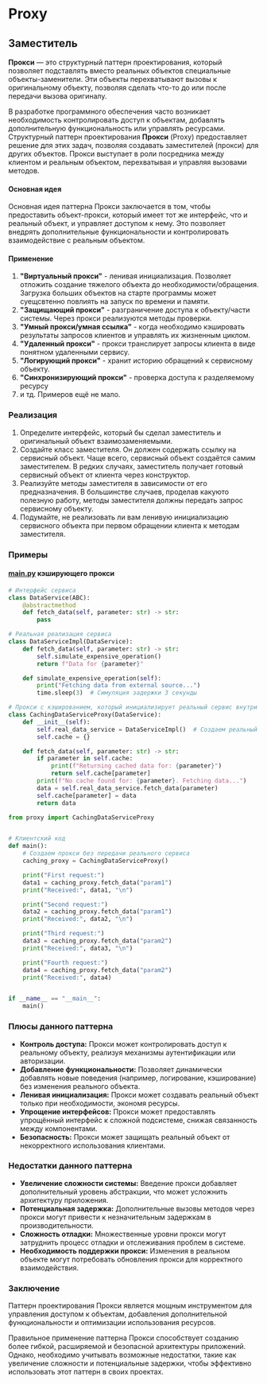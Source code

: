 # Proxy

## Заместитель

**Прокси** — это структурный паттерн проектирования, который позволяет подставлять вместо реальных объектов
специальные объекты-заменители. Эти объекты перехватывают вызовы к оригинальному объекту, позволяя сделать что-то до или
после передачи вызова оригиналу.

В разработке программного обеспечения часто возникает необходимость контролировать доступ к объектам, добавлять
дополнительную функциональность или управлять ресурсами. Структурный паттерн проектирования **Прокси** (Proxy)
предоставляет решение для этих задач, позволяя создавать заместителей (прокси) для других объектов. Прокси выступает в
роли посредника между клиентом и реальным объектом, перехватывая и управляя вызовами методов.

#### Основная идея

Основная идея паттерна Прокси заключается в том, чтобы предоставить объект-прокси, который имеет тот же интерфейс, что и
реальный объект, и управляет доступом к нему. Это позволяет внедрять дополнительные функциональности и контролировать
взаимодействие с реальным объектом.

#### Применение

1. **"Виртуальный прокси"** - ленивая инициализация. Позволяет отложить создание тяжелого объекта до
   необходимости/обращения. Загрузка больших объектов на старте программы может суещсвтенно повлиять на запуск по
   времени и памяти.
2. **"Защищающий прокси"** - разграничение доступа к объекту/части системы. Через прокси реализуются методы проверки.
3. **"Умный прокси/умная ссылка"** - когда необходимо кэшировать результаты запросов клиентов и управлять их жизненным
   циклом.
4. **"Удаленный прокси"** - прокси транслирует запросы клиента в виде понятном удаленными сервису.
5. **"Логирующий прокси"** - хранит историю обращений к сервисному объекту.
6. **"Синхронизирующий прокси"** - проверка доступа к разделяемому ресурсу
7. и тд. Примеров ещё не мало.

### Реализация

1. Определите интерфейс, который бы сделал заместитель и оригинальный объект взаимозаменяемыми.
2. Создайте класс заместителя. Он должен содержать ссылку на сервисный объект. Чаще всего, сервисный объект создаётся
   самим заместителем. В редких случаях, заместитель получает готовый сервисный объект от клиента через конструктор.
3. Реализуйте методы заместителя в зависимости от его предназначения. В большинстве случаев, проделав какуюто полезную
   работу, методы заместителя должны передать запрос сервисному объекту.
4. Подумайте, не реализовать ли вам ленивую инициализацию сервисного объекта при первом обращении клиента к методам
   заместителя.

### Примеры

#### [main.py](code/main.py) кэширующего прокси

```python
# Интерфейс сервиса
class DataService(ABC):
    @abstractmethod
    def fetch_data(self, parameter: str) -> str:
        pass
```

```python
# Реальная реализация сервиса
class DataServiceImpl(DataService):
    def fetch_data(self, parameter: str) -> str:
        self.simulate_expensive_operation()
        return f"Data for {parameter}"

    def simulate_expensive_operation(self):
        print("Fetching data from external source...")
        time.sleep(3)  # Симуляция задержки 3 секунды
```

```python
# Прокси с кэшированием, который инициализирует реальный сервис внутри себя
class CachingDataServiceProxy(DataService):
    def __init__(self):
        self.real_data_service = DataServiceImpl()  # Создаем реальный сервис внутри прокси
        self.cache = {}

    def fetch_data(self, parameter: str) -> str:
        if parameter in self.cache:
            print(f"Returning cached data for: {parameter}")
            return self.cache[parameter]
        print(f"No cache found for: {parameter}. Fetching data...")
        data = self.real_data_service.fetch_data(parameter)
        self.cache[parameter] = data
        return data
```

```python
from proxy import CachingDataServiceProxy


# Клиентский код
def main():
    # Создаем прокси без передачи реального сервиса
    caching_proxy = CachingDataServiceProxy()

    print("First request:")
    data1 = caching_proxy.fetch_data("param1")
    print("Received:", data1, "\n")

    print("Second request:")
    data2 = caching_proxy.fetch_data("param1")
    print("Received:", data2, "\n")

    print("Third request:")
    data3 = caching_proxy.fetch_data("param2")
    print("Received:", data3, "\n")

    print("Fourth request:")
    data4 = caching_proxy.fetch_data("param2")
    print("Received:", data4)


if __name__ == "__main__":
    main()

```

### Плюсы данного паттерна

- **Контроль доступа:** Прокси может контролировать доступ к реальному объекту, реализуя механизмы аутентификации или
  авторизации.
- **Добавление функциональности:** Позволяет динамически добавлять новые поведения (например, логирование, кэширование)
  без изменения реального объекта.
- **Ленивая инициализация:** Прокси может создавать реальный объект только при необходимости, экономя ресурсы.
- **Упрощение интерфейсов:** Прокси может предоставлять упрощённый интерфейс к сложной подсистеме, снижая связанность
  между компонентами.
- **Безопасность:** Прокси может защищать реальный объект от некорректного использования клиентами.

### Недостатки данного паттерна

- **Увеличение сложности системы:** Введение прокси добавляет дополнительный уровень абстракции, что может усложнить
  архитектуру приложения.
- **Потенциальная задержка:** Дополнительные вызовы методов через прокси могут привести к незначительным задержкам в
  производительности.
- **Сложность отладки:** Множественные уровни прокси могут затруднить процесс отладки и отслеживания проблем в системе.
- **Необходимость поддержки прокси:** Изменения в реальном объекте могут потребовать обновления прокси для корректного
  взаимодействия.

### Заключение

Паттерн проектирования Прокси является мощным инструментом для управления доступом к объектам, добавления дополнительной
функциональности и оптимизации использования ресурсов.

Правильное применение паттерна Прокси способствует созданию более гибкой, расширяемой и безопасной архитектуры
приложений. Однако, необходимо учитывать возможные недостатки, такие как увеличение сложности и потенциальные задержки,
чтобы эффективно использовать этот паттерн в своих проектах.
